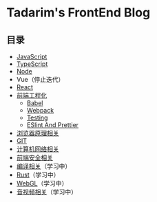 # Tadarim's FrontEnd Blog

## 目录

- [JavaScript](https://messiahhh.github.io/blog/docs/javascript/basic)
- [TypeScript](https://messiahhh.github.io/blog/docs/typescript/config)
- [Node](https://messiahhh.github.io/blog/docs/node/module)
- Vue（停止迭代）
- [React](https://messiahhh.github.io/blog/docs/react/)
- [前端工程化](https://messiahhh.github.io/blog/docs/infra/%E5%89%8D%E7%AB%AF%E5%B7%A5%E7%A8%8B%E5%8C%96)
  - [Babel](https://messiahhh.github.io/blog/docs/infra/Babel)
  - [Webpack](https://messiahhh.github.io/blog/docs/infra/Webpack)
  - [Testing](https://messiahhh.github.io/blog/docs/infra/Test)
  - [ESlint And Prettier](https://messiahhh.github.io/blog/docs/infra/ESLint-and-Prettier)
- [浏览器原理相关](https://messiahhh.github.io/blog/docs/browser)
- [GIT](https://messiahhh.github.io/blog/docs/git)
- [计算机网络相关](https://messiahhh.github.io/blog/docs/%E8%AE%A1%E7%AE%97%E6%9C%BA%E7%BD%91%E7%BB%9C)
- [前端安全相关](https://messiahhh.github.io/blog/docs/%E5%89%8D%E7%AB%AF%E5%AE%89%E5%85%A8)
- [编译相关](https://messiahhh.github.io/blog/docs/%E7%BC%96%E8%AF%91%E5%8E%9F%E7%90%86)（学习中）
- [Rust](https://messiahhh.github.io/blog/docs/rust/)（学习中）
- [WebGL](https://messiahhh.github.io/blog/docs/canvas)（学习中）
- [音视频相关](https://messiahhh.github.io/blog/docs/%E9%9F%B3%E8%A7%86%E9%A2%91%E5%AD%A6%E4%B9%A0)（学习中）

